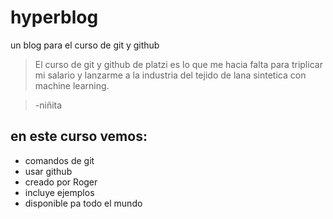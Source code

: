 # hyperblog
un blog para el curso de git y github
>El curso de git y github de platzi es lo que me hacia falta para triplicar mi salario y lanzarme a la industria del tejido de lana sintetica con machine learning.

>-niñita
## en este curso vemos:
* comandos de git
* usar github
* creado por Roger
* incluye ejemplos 
* disponible pa todo el mundo 
